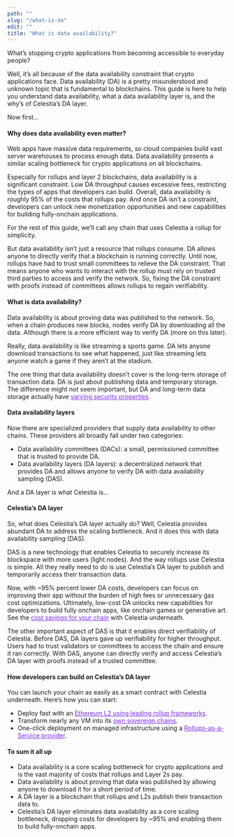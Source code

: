 ```yaml
---
path: ""
slug: "/what-is-da"
edit: ""
title: "What is data availability?"
---
```


<head>
  <meta name="twitter:card" content="summary_large_image">
  <meta name="twitter:site" content="@CelestiaOrg">
  <meta name="twitter:creator" content="Celestia Labs">
  <meta name="twitter:title" content="What is data availability?">
  <meta name="twitter:description" content="_____________________________________________"> 
  <meta name="twitter:image" content="https://raw.githubusercontent.com/celestiaorg/celestia.org/main/src/pages/markdown-pages/learn/images/sovereign-rollups-twitter-card.png">
</head>

What’s stopping crypto applications from becoming accessible to everyday people?

Well, it’s all because of the data availability constraint that crypto applications face. Data availability (DA) is a pretty misunderstood and unknown topic that is fundamental to blockchains. This guide is here to help you understand data availability, what a data availability layer is, and the why’s of Celestia’s DA layer.

Now first…

#### Why does data availability even matter?

Web apps have massive data requirements, so cloud companies build vast server warehouses to process enough data. Data availability presents a similar scaling bottleneck for crypto applications on all blockchains.

Especially for rollups and layer 2 blockchains, data availability is a significant constraint. Low DA throughput causes excessive fees, restricting the types of apps that developers can build. Overall, data availability is roughly 95% of the costs that rollups pay. And once DA isn’t a constraint, developers can unlock new monetization opportunities and new capabilities for building fully-onchain applications.

For the rest of this guide, we’ll call any chain that uses Celestia a rollup for simplicity.

But data availability isn’t just a resource that rollups consume. DA allows anyone to directly verify that a blockchain is running correctly. Until now, rollups have had to trust small committees to relieve the DA constraint. That means anyone who wants to interact with the rollup must rely on trusted third parties to access and verify the network. So, fixing the DA constraint with proofs instead of committees allows rollups to regain verifiability.

#### What is data availability?

Data availability is about proving data was published to the network. So, when a chain produces new blocks, nodes verify DA by downloading all the data. Although there is a more efficient way to verify DA (more on this later).

Really, data availability is like streaming a sports game. DA lets anyone download transactions to see what happened, just like streaming lets anyone watch a game if they aren’t at the stadium.

The one thing that data availability doesn’t cover is the long-term storage of transaction data. DA is just about publishing data and temporary storage. The difference might not seem important, but DA and long-term data storage actually have <a href="https://docs.celestia.org/learn/how-celestia-works/data-availability-faq" target="_blank" rel="noopener noreferrer" style="color:#7B2BF9;">varying security properties</a>.

#### Data availability layers

Now there are specialized providers that supply data availability to other chains. These providers all broadly fall under two categories:

- Data availability committees (DACs): a small, permissioned committee that is trusted to provide DA.
- Data availability layers (DA layers): a decentralized network that provides DA and allows anyone to verify DA with data availability sampling (DAS).

And a DA layer is what Celestia is… 

#### Celestia’s DA layer

So, what does Celestia’s DA layer actually do? Well, Celestia provides abundant DA to address the scaling bottleneck. And it does this with data availability sampling (DAS). 

DAS is a new technology that enables Celestia to securely increase its blockspace with more users (light nodes). And the way rollups use Celestia is simple. All they really need to do is use Celestia’s DA layer to publish and temporarily access their transaction data.

Now, with ~95% percent lower DA costs, developers can focus on improving their app without the burden of high fees or unnecessary gas cost optimizations. Ultimately, low-cost DA unlocks new capabilities for developers to build fully onchain apps, like onchain games or generative art. See the <a href="https://www.datalenses.zone/chain/celestia/calculator" target="_blank" rel="noopener noreferrer" style="color:#7B2BF9;">cost savings for your chain</a> with Celestia underneath.

The other important aspect of DAS is that it enables direct verifiability of Celestia. Before DAS, DA layers gave up verifiability for higher throughput. Users had to trust validators or committees to access the chain and ensure it ran correctly. With DAS, anyone can directly verify and access Celestia’s DA layer with proofs instead of a trusted committee.

#### How developers can build on Celestia’s DA layer

You can launch your chain as easily as a smart contract with Celestia underneath. Here’s how you can start:

- Deploy fast with an <a href="https://celestia.org/build/#build" target="_blank" rel="noopener noreferrer" style="color:#7B2BF9;">Ethereum L2 using leading rollup frameworks</a>.
- Transform nearly any VM into its <a href="https://celestia.org/build/#build" target="_blank" rel="noopener noreferrer" style="color:#7B2BF9;">own sovereign chains</a>.
- One-click deployment on managed infrastructure using a <a href="https://celestia.org/deploy/" target="_blank" rel="noopener noreferrer" style="color:#7B2BF9;">Rollups-as-a-Service provider</a>.

#### To sum it all up

- Data availability is a core scaling bottleneck for crypto applications and is the vast majority of costs that rollups and Layer 2s pay.
- Data availability is about proving that data was published by allowing anyone to download it for a short period of time.
- A DA layer is a blockchain that rollups and L2s publish their transaction data to.
- Celestia’s DA layer eliminates data availability as a core scaling bottleneck, dropping costs for developers by ~95% and enabling them to build fully-onchain apps.
